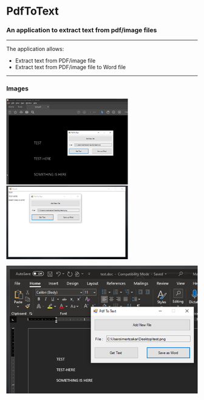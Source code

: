 # PdfToText
### An application to extract text from pdf/image files
---
The application allows:
* Extract text from PDF/image file
* Extract text from PDF/image file to Word file

---

### Images

<p float="left">
  <img src="./app-images/pdf-to-text-00.png" alt="Image - 1" width="320"/> 
  <img src="./app-images/pdf-to-text-01.png" alt="Image - 2" width="320"/>
</p>

<p float="left">
  <img src="./app-images/pdf-to-text-02.png" alt="Image - 3" width="640"/> 
</p>
